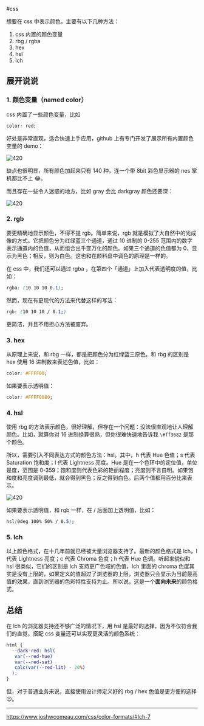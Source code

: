 #css

想要在 css 中表示颜色，主要有以下几种方法：

1. css 内置的颜色变量
2. rbg / rgba
3. hex
4. hsl
5. lch

## 展开说说

### 1. 颜色变量（named color）

css 内置了一些颜色变量，比如

```css
color: red;
```

好处是非常直观，适合快速上手应用，github 上有专门开发了展示所有内置颜色变量的 demo：

![420](https://p.ipic.vip/svtdum.png)

缺点也很明显，所有颜色加起来只有 140 种，连一个带 8bit 彩色显示器的 nes 掌机都比不上 😂。

而且存在一些令人迷惑的地方，比如 gray 会比 darkgray 颜色还要深：

![420](https://p.ipic.vip/lo4dxi.png)

### 2. rgb

要更精确地显示颜色，不得不提 rgb。简单来说，rgb 就是模拟了大自然中的光成像的方式。它把颜色分为红绿蓝三个通道，通过 10 进制的 0-255 范围内的数字表示通道内的色值，从而组合出千变万化的颜色。如果三个通道的色值都为 0，显示为黑色；相反，则为白色。这也和在颜料盘中调色的原理是一样的。

在 css 中，我们还可以通过 rgba ，在第四个「通道」上加入代表透明度的值，比如：

```css
rgba: (10 10 10 0.1);
```

然而，现在有更现代的方法来代替这样的写法：

```css
rgb: (10 10 10 / 0.1;)
```

更简洁，并且不用担心方法被废弃。

### 3. hex

从原理上来说，和 rbg 一样，都是把颜色分为红绿蓝三原色。和 rbg 的区别是 hex 使用 16 进制数来表述色值，比如：

```css
color: #FFFF00;
```

如果要表示透明值：

```css
color: #FFFF0080;
```

### 4. hsl

使用 rbg 的方法表示颜色，很好理解，但存在一个问题：没法很直观地让人理解颜色。比如，就算你对 16 进制换算很熟，但你很难快速地告诉我 `\#ff3682` 是那个颜色。

所以，需要引入不同表达方式的颜色方法：hsl。其中，h 代表 Hue 色值；s 代表 Saturation 饱和度；l 代表 Lightness 亮度。Hue 是在一个色环中的定位值，单位是度，范围是 0-359；饱和度则代表色彩的艳丽程度；亮度则不言自明。如果饱和度和亮度调到最低，就会得到黑色；反之得到白色。后两个值都用百分比来表示。

![420](https://p.ipic.vip/08plgj.png)

如果要表示透明值，和 rgb 一样，在 / 后面加上透明值，比如：

```css
hsl(0deg 100% 50% / 0.5);
```

### 5. lch

以上颜色格式，在十几年前就已经被大量浏览器支持了。最新的颜色格式是 lch，l 代表 Lightness 亮度；c 代表 Chroma 色度；h 代表 Hue 色调。听起来貌似和 hsl 很类似，它们的区别是 lch 支持更广色域的色值，lch 里面的 chroma 色度其实是没有上限的，如果定义的值超过了浏览器的上限，浏览器只会显示为当前最高值的效果，直到浏览器的色彩特性支持为止。所以说，这是一个**面向未来**的颜色格式。

## 总结

在 lch 的浏览器支持还不够广泛的情况下，用 hsl 是最好的选择，因为不仅符合我们的直觉，搭配 css 变量还可以实现更灵活的颜色系统：

```css
html {
  --dark-red: hsl(
   var(--red-hue)
   var(--red-sat)
   calc(var(--red-lit) - 20%)
  );
}
```

但，对于普通业务来说，直接使用设计师定义好的 rbg / hex 色值是更方便的选择 😉。

---

<https://www.joshwcomeau.com/css/color-formats/#lch-7>
